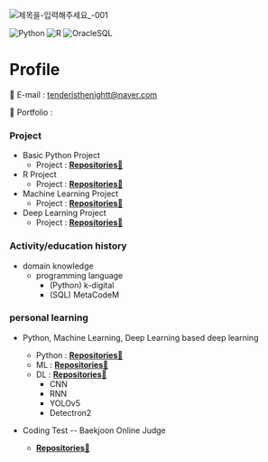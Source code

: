<!-- add banner plz -->

![제목을-입력해주세요_-001](https://user-images.githubusercontent.com/120777172/211760197-2a6618fb-26f2-4352-b399-605a94271bf2.png)

![Python](https://img.shields.io/badge/-Python-3178C6?style=flat-square&logo=Python&logoColor=white)
![R](https://img.shields.io/badge/-R-A8B9CC?style=flat-square&logo=R&logoColor=black)
![OracleSQL](https://img.shields.io/badge/-Oracle-FD5750?style=flat-square&logo=Oracle&logoColor=white)

# Profile

📌 E-mail : tenderisthenightt@naver.com

📰 Portfolio :

### Project
- Basic Python Project
    - Project : **[Repositories📕](https://github.com/tenderisthenightt/Python-1st-project)**
- R Project
    - Project  : **[Repositories📙](https://github.com/tenderisthenightt/R-2nd-project)**
- Machine Learning Project
    - Project  : **[Repositories📒](https://github.com/tenderisthenightt/MachineLearning-3rd-project)**
- Deep Learning Project 
    - Project  : **[Repositories📗](https://github.com/tenderisthenightt/DeepLearning-4th-project)**

### Activity/education history
- domain knowledge
    - programming language
        - (Python) k-digital
        - (SQL) MetaCodeM

### personal learning

- Python, Machine Learning, Deep Learning based deep learning
    - Python : **[Repositories📘](https://github.com/tenderisthenightt/Learning_Python.git)**
    - ML : **[Repositories📘](https://github.com/tenderisthenightt/Learning_ML.git)**
    - DL : **[Repositories📘](https://github.com/tenderisthenightt/Learning_DL.git)**
        - CNN
        - RNN
        - YOLOv5
        - Detectron2

- Coding Test
-- Baekjoon Online Judge
    - **[Repositories📜](https://github.com/tenderisthenightt/Baekjoon)**



<!--
**cooingcoding/cooingcoding** is a ✨ _special_ ✨ repository because its `README.md` (this file) appears on your GitHub profile.
-->
